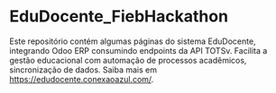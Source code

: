 # EduDocente_FiebHackathon
Este repositório contém algumas páginas do sistema EduDocente, integrando Odoo ERP consumindo endpoints da API TOTSv. Facilita a gestão educacional com automação de processos acadêmicos, sincronização de dados.  Saiba mais em https://edudocente.conexaoazul.com/.
